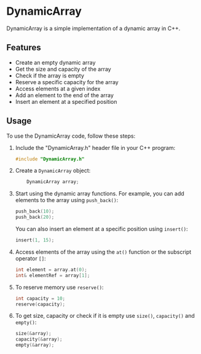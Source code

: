 # DynamicArray

DynamicArray is a simple implementation of a dynamic array in C++.

## Features

- Create an empty dynamic array
- Get the size and capacity of the array
- Check if the array is empty
- Reserve a specific capacity for the array
- Access elements at a given index
- Add an element to the end of the array
- Insert an element at a specified position

## Usage

To use the DynamicArray code, follow these steps:

1. Include the "DynamicArray.h" header file in your C++ program:

   ```cpp
   #include "DynamicArray.h"
   ```
   
2. Create a `DynamicArray` object:
    ```c++
        DynamicArray array;
    ```
3. Start using the dynamic array functions. For example, you can add elements to the array using `push_back()`:
    ```c++
    push_back(10);
    push_back(20);
    ```
   You can also insert an element at a specific position using `insert()`:
    ```c++
    insert(1, 15);
    ```
4. Access elements of the array using the `at()` function or the subscript operator `[]`:
    ```c++
    int element = array.at(0);
    int& elementRef = array[1];
    ```   

5. To reserve memory use `reserve()`:
   ```c++
   int capacity = 10;
   reserve(capacity);
   ```

6. To get size, capacity or check if it is empty use `size()`, `capacity()` and `empty()`:
   ```c++
   size(&array);
   capacity(&array);
   empty(&array);
   ```
